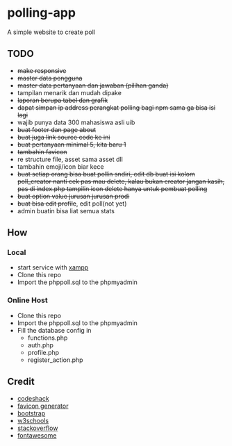 # polling-app
A simple website to create poll

## TODO
- ~~make responsive~~
- ~~master data pengguna~~
- ~~master data pertanyaan dan jawaban (pilihan ganda)~~
- tampilan menarik dan mudah dipake
- ~~laporan berupa tabel dan grafik~~
- ~~dapat simpan ip address perangkat polling bagi npm sama ga bisa isi lagi~~
- wajib punya data 300 mahasiswa asli uib
- ~~buat footer dan page about~~
- ~~buat juga link source code ke ini~~
- ~~buat pertanyaan minimal 5, kita baru 1~~
- ~~tambahin favicon~~
- re structure file, asset sama asset dll
- tambahin emoji/icon biar kece
- ~~buat setiap orang bisa buat pollin sndiri, edit db buat isi kolom poll_creator
  nanti cek pas mau delete, kalau bukan creator jangan kasih, pas di index.php tampilin icon delete hanya untuk pembuat polling~~
- ~~buat option value jurusan jurusan prodi~~
- ~~buat bisa edit profile~~, edit poll(not yet)
- admin buatin bisa liat semua stats

## How

### Local
- start service with [xampp](https://www.apachefriends.org/index.html)
- Clone this repo
- Import the phppoll.sql to the phpmyadmin

### Online Host
- Clone this repo
- Import the phppoll.sql to the phpmyadmin
- Fill the database config in
  - functions.php
  - auth.php
  - profile.php
  - register_action.php

## Credit
- [codeshack](https://codeshack.io)
- [favicon generator](https://gauger.io/fonticon/)
- [bootstrap](https://getbootstrap.com/)
- [w3schools](https://www.w3schools.com/)
- [stackoverflow](https://stackoverflow.com/)
- [fontawesome](https://fontawesome.com/)
